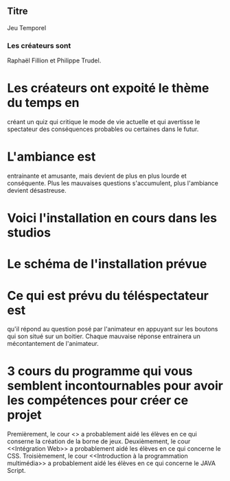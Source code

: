 ## Titre
Jeu Temporel

### Les créateurs sont 
Raphaël Fillion et Philippe Trudel.

# Les créateurs ont expoité le thème du temps en
créant un quiz qui critique le mode de vie actuelle et qui avertisse le spectateur des conséquences probables ou certaines dans le futur. 

# L'ambiance est
entrainante et amusante, mais devient de plus en plus lourde et conséquente. Plus les mauvaises questions s'accumulent, plus l'ambiance devient désastreuse.

# Voici l'installation en cours dans les studios 


# Le schéma de l'installation prévue


# Ce qui est prévu du téléspectateur est
qu'il répond au question posé par l'animateur en appuyant sur les boutons qui son situé sur un boitier. Chaque mauvaise réponse entrainera un mécontantement de l'animateur. 


# 3 cours du programme qui vous semblent incontournables pour avoir les compétences pour créer ce projet
Premièrement, le cour <<Espace Interactif>> a probablement aidé les élèves en ce qui conserne la création de la borne de jeux.
Deuxièmement, le cour <<Intégration Web>> a probablement aidé les élèves en ce qui concerne le CSS.
Troisièmement, le cour <<Introduction à la programmation multimédia>> a probablement aidé les élèves en ce qui concerne le JAVA Script.  
  
